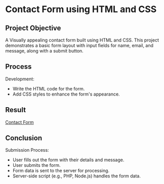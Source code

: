# Contact Form using HTML and CSS 
## Project Objective
A Visually appealing contact form built using HTML and CSS. This project demonstrates a basic form layout with input fields for name, email, and message, along with a submit button.
## Process
Development:
- Write the HTML code for the form.
- Add CSS styles to enhance the form's appearance.

## Result
<a href="https://github.com/LalithaPoojitha/Contact_Form/blob/main/Screenshot%202025-06-07%20005020.png"> Contact Form </a>

## Conclusion
Submission Process:
- User fills out the form with their details and message.
- User submits the form.
- Form data is sent to the server for processing.
- Server-side script (e.g., PHP, Node.js) handles the form data.
